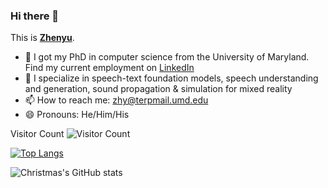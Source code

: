 ### Hi there 👋


This is **[Zhenyu](https://royjames.github.io/zhy/)**. 

- 🔭 I got my PhD in computer science from the University of Maryland. Find my current employment on [LinkedIn](https://www.linkedin.com/in/zhenyu-tang-398853b1/)
- 💬 I specialize in speech-text foundation models, speech understanding and generation, sound propagation & simulation for mixed reality
- 📫 How to reach me: zhy@terpmail.umd.edu
- 😄 Pronouns: He/Him/His


Visitor Count ![Visitor Count](https://profile-counter.glitch.me/royjames/count.svg)

[![Top Langs](https://github-readme-stats.vercel.app/api/top-langs/?username=royjames&layout=compact)](https://github.com/Christmas/github-readme-stats)


![Christmas's GitHub stats](https://github-readme-stats.vercel.app/api?username=royjames&show_icons=true&theme=tokyonight)
